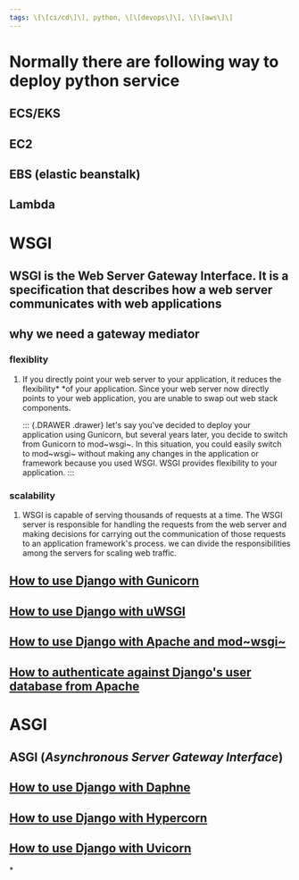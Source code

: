 ```yaml
---
tags: \[\[ci/cd\]\], python, \[\[devops\]\], \[\[aws\]\]
---
```


# Normally there are following way to deploy python service

## ECS/EKS

## EC2

## EBS (elastic beanstalk)

## Lambda

# WSGI

## WSGI is the Web Server Gateway Interface. It is a specification that describes how a web server communicates with web applications

## why we need a gateway mediator

### flexiblity

1.  If you directly point your web server to your application, it
    reduces the flexibility\* \*of your application. Since your web
    server now directly points to your web application, you are unable
    to swap out web stack components.

    ::: {.DRAWER .drawer}
    let's say you've decided to deploy your application using Gunicorn,
    but several years later, you decide to switch from Gunicorn to
    mod~wsgi~. In this situation, you could easily switch to mod~wsgi~
    without making any changes in the application or framework because
    you used WSGI. WSGI provides flexibility to your application.
    :::

### scalability

1.  WSGI is capable of serving thousands of requests at a time. The WSGI
    server is responsible for handling the requests from the web server
    and making decisions for carrying out the communication of those
    requests to an application framework's process. we can divide the
    responsibilities among the servers for scaling web traffic.

## [How to use Django with Gunicorn](https://docs.djangoproject.com/en/4.2/howto/deployment/wsgi/gunicorn/)

## [How to use Django with uWSGI](https://docs.djangoproject.com/en/4.2/howto/deployment/wsgi/uwsgi/)

## [How to use Django with Apache and mod~wsgi~](https://docs.djangoproject.com/en/4.2/howto/deployment/wsgi/modwsgi/)

## [How to authenticate against Django's user database from Apache](https://docs.djangoproject.com/en/4.2/howto/deployment/wsgi/apache-auth/)

# ASGI

## ASGI (*Asynchronous Server Gateway Interface*)

## [How to use Django with Daphne](https://docs.djangoproject.com/en/4.2/howto/deployment/asgi/daphne/)

## [How to use Django with Hypercorn](https://docs.djangoproject.com/en/4.2/howto/deployment/asgi/hypercorn/)

## [How to use Django with Uvicorn](https://docs.djangoproject.com/en/4.2/howto/deployment/asgi/uvicorn/)

\*
